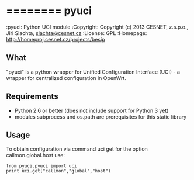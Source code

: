========
pyuci
========

:pyuci: Python UCI module
:Copyright: Copyright (c) 2013 CESNET, z.s.p.o., Jiri Slachta, slachta@cesnet.cz
:License: GPL
:Homepage: http://homeproj.cesnet.cz/projects/besip

What
----

"pyuci" is a python wrapper for Unified Configuration Interface (UCI) - a wrapper
for centralized configuration in OpenWrt.

Requirements
------------

  - Python 2.6 or better (does not include support for Python 3 yet)
  - modules subprocess and os.path are prerequisites for this static library

Usage
-----

To obtain configuration via command uci get for the option callmon.global.host use:

	from pyuci.pyuci import uci
	print uci.get("callmon","global","host")
